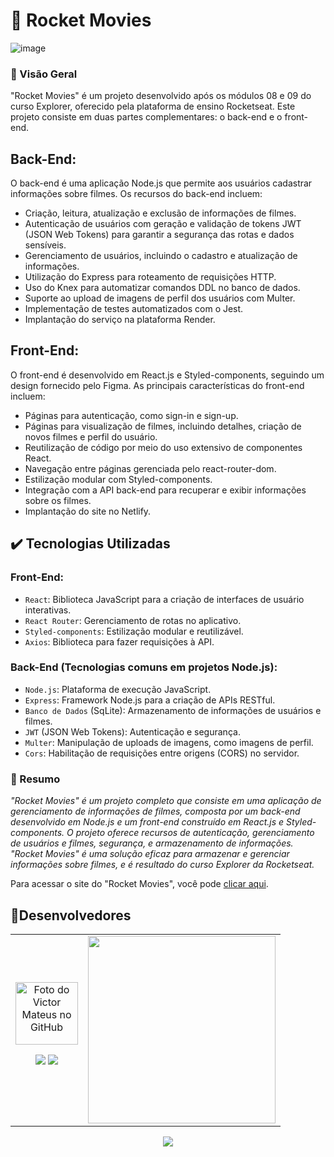 # 🚀 Rocket Movies
![image](https://github.com/VictorrMatt/Rocket-Movies-Web/assets/98140122/d1722c5e-7973-4ad6-9a2f-74738dbb55d2)


### 🔨 Visão Geral

"Rocket Movies" é um projeto desenvolvido após os módulos 08 e 09 do curso Explorer, oferecido pela plataforma de ensino Rocketseat. Este projeto consiste em duas partes complementares: o back-end e o front-end.

## Back-End:

O back-end é uma aplicação Node.js que permite aos usuários cadastrar informações sobre filmes. Os recursos do back-end incluem:

- Criação, leitura, atualização e exclusão de informações de filmes.
- Autenticação de usuários com geração e validação de tokens JWT (JSON Web Tokens) para garantir a segurança das rotas e dados sensíveis.
- Gerenciamento de usuários, incluindo o cadastro e atualização de informações.
- Utilização do Express para roteamento de requisições HTTP.
- Uso do Knex para automatizar comandos DDL no banco de dados.
- Suporte ao upload de imagens de perfil dos usuários com Multer.
- Implementação de testes automatizados com o Jest.
- Implantação do serviço na plataforma Render.

## Front-End:

O front-end é desenvolvido em React.js e Styled-components, seguindo um design fornecido pelo Figma. As principais características do front-end incluem:

- Páginas para autenticação, como sign-in e sign-up.
- Páginas para visualização de filmes, incluindo detalhes, criação de novos filmes e perfil do usuário.
- Reutilização de código por meio do uso extensivo de componentes React.
- Navegação entre páginas gerenciada pelo react-router-dom.
- Estilização modular com Styled-components.
- Integração com a API back-end para recuperar e exibir informações sobre os filmes.
- Implantação do site no Netlify.

## ✔️ Tecnologias Utilizadas

### Front-End:

- ``React``: Biblioteca JavaScript para a criação de interfaces de usuário interativas.
- ``React Router``: Gerenciamento de rotas no aplicativo.
- ``Styled-components``: Estilização modular e reutilizável.
- ``Axios``: Biblioteca para fazer requisições à API.

### Back-End (Tecnologias comuns em projetos Node.js):

- ``Node.js``: Plataforma de execução JavaScript.
- ``Express``: Framework Node.js para a criação de APIs RESTful.
- ``Banco de Dados`` (SqLite): Armazenamento de informações de usuários e filmes.
- ``JWT`` (JSON Web Tokens): Autenticação e segurança.
- ``Multer``: Manipulação de uploads de imagens, como imagens de perfil.
- ``Cors``: Habilitação de requisições entre origens (CORS) no servidor.

### 📝 Resumo

*"Rocket Movies" é um projeto completo que consiste em uma aplicação de gerenciamento de informações de filmes, composta por um back-end desenvolvido em Node.js e um front-end construído em React.js e Styled-components. O projeto oferece recursos de autenticação, gerenciamento de usuários e filmes, segurança, e armazenamento de informações. "Rocket Movies" é uma solução eficaz para armazenar e gerenciar informações sobre filmes, e é resultado do curso Explorer da Rocketseat.*

Para acessar o site do "Rocket Movies", você pode [clicar aqui]([URL_DO_SITE_NETLIFY]("https://rocketmoovies.netlify.app/")).

## 🤝Desenvolvedores
<table align="center">
  
  <tr>
    <td align="center">
      <a href="https://github.com/victorrmatt">
        <img src="https://github.com/victorrmatt.png" width="100px;" alt="Foto do Victor Mateus no GitHub"/><br>
        <p align="center">
          <a href="https://www.linkedin.com/in/victor-mateus/" alt="LinkedIn">
          <img src="https://img.shields.io/badge/-Linkedin-0e76a8?style=flat-square&logo=Linkedin&logoColor=white&link=#"/></a>
          <a href="https://api.whatsapp.com/send?phone=5587988278980&text=Olá%20Tudo%20Bem?%0DVenho%20pelo%20GitHub." alt="WhatsApp">
          <img src="https://img.shields.io/badge/-WhatsApp-25d366?style=flat-square&labelColor=25d366&logo=whatsapp&logoColor=white&link=#"/></a>
        </p>
      </a>
    </td>
    <td>
      <img width="300" src="https://i2.wp.com/allhtaccess.info/wp-content/uploads/2018/03/programming.gif?fit=1281%2C716&ssl=1" />
    </td>
  </tr>
</table>

<p align="center">
  <img loading="lazy" src="http://img.shields.io/static/v1?label=STATUS&message=EM%20DESENVOLVIMENTO&color=GREEN&style=for-the-badge"/>
</p>
